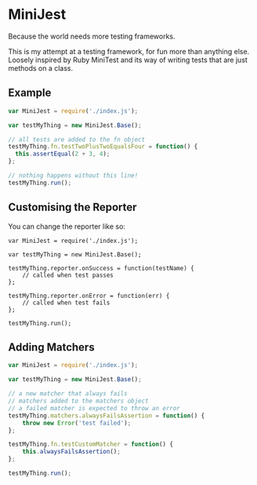 # MiniJest

Because the world needs more testing frameworks.

This is my attempt at a testing framework, for fun more than anything else. Loosely inspired by Ruby MiniTest and its way of writing tests that are just methods on a class.

## Example

```js
var MiniJest = require('./index.js');

var testMyThing = new MiniJest.Base();

// all tests are added to the fn object
testMyThing.fn.testTwoPlusTwoEqualsFour = function() {
  this.assertEqual(2 + 3, 4);
};

// nothing happens without this line!
testMyThing.run();
```

## Customising the Reporter
You can change the reporter like so:

```
var MiniJest = require('./index.js');

var testMyThing = new MiniJest.Base();

testMyThing.reporter.onSuccess = function(testName) {
    // called when test passes
};

testMyThing.reporter.onError = function(err) {
    // called when test fails
};

testMyThing.run();
```

## Adding Matchers

```js
var MiniJest = require('./index.js');

var testMyThing = new MiniJest.Base();

// a new matcher that always fails
// matchers added to the matchers object
// a failed matcher is expected to throw an error
testMyThing.matchers.alwaysFailsAssertion = function() {
    throw new Error('test failed');
};

testMyThing.fn.testCustomMatcher = function() {
    this.alwaysFailsAssertion();
};

testMyThing.run();
```

